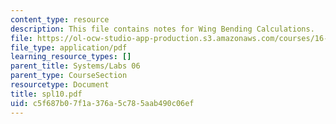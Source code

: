 ```yaml
---
content_type: resource
description: This file contains notes for Wing Bending Calculations.
file: https://ol-ocw-studio-app-production.s3.amazonaws.com/courses/16-01-unified-engineering-i-ii-iii-iv-fall-2005-spring-2006/c5f687b07f1a376a5c785aab490c06ef_spl10.pdf
file_type: application/pdf
learning_resource_types: []
parent_title: Systems/Labs 06
parent_type: CourseSection
resourcetype: Document
title: spl10.pdf
uid: c5f687b0-7f1a-376a-5c78-5aab490c06ef
---
```

